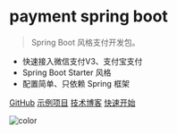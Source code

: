 <!-- _coverpage.md -->
# payment spring boot 

> Spring Boot 风格支付开发包。

- 快速接入微信支付V3、支付宝支付
- Spring Boot Starter 风格  
- 配置简单、只依赖 Spring 框架


[GitHub](https://github.com/NotFound403/payment-spring-boot)
[示例项目](https://github.com/NotFound403/payment-spring-boot-samples)
[技术博客](https://felord.cn)
[快速开始](README.md)

![color](#9ee8bd)